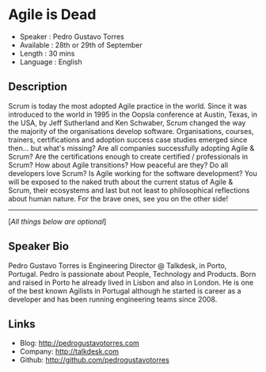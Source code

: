 Agile is Dead
========================

* Speaker   : Pedro Gustavo Torres
* Available : 28th or 29th of September
* Length    : 30 mins
* Language  : English

Description
-----------

Scrum is today the most adopted Agile practice in the world. 
Since it was introduced to the world in 1995 in the Oopsla conference at Austin, Texas, in the USA, by Jeff Sutherland and Ken Schwaber, Scrum changed the way the majority of the organisations develop software. 
Organisations, courses, trainers, certifications and adoption success case studies emerged since then... but what's missing? 
Are all companies successfully adopting Agile & Scrum? 
Are the certifications enough to create certified / professionals in Scrum? 
How about Agile transitions? How peaceful are they? 
Do all developers love Scrum?
Is Agile working for the software development?
You will be exposed to the naked truth about the current status of Agile & Scrum, their ecosystems and last but not least to philosophical reflections about human nature. 
For the brave ones, see you on the other side! 

---------------
[*All things below are optional*]

Speaker Bio
-----------

Pedro Gustavo Torres is Engineering Director @ Talkdesk, in Porto, Portugal.
Pedro is passionate about People, Technology and Products.
Born and raised in Porto he already lived in Lisbon and also in London. 
He is one of the best known Agilists in Portugal although he started is career as a developer and has been running engineering teams since 2008.

Links
-----

* Blog: http://pedrogustavotorres.com
* Company: http://talkdesk.com
* Github: http://github.com/pedrogustavotorres
